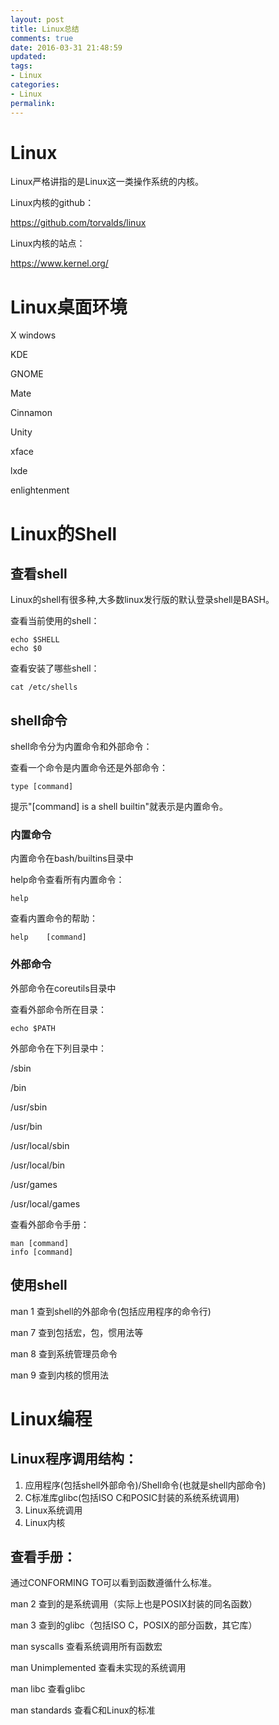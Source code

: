 ```yaml
---
layout: post
title: Linux总结
comments: true
date: 2016-03-31 21:48:59
updated:
tags:
- Linux
categories:
- Linux
permalink:
---
```


# Linux

Linux严格讲指的是Linux这一类操作系统的内核。

Linux内核的github：

<https://github.com/torvalds/linux>

Linux内核的站点：

<https://www.kernel.org/>

# Linux桌面环境

X windows

KDE

GNOME

Mate

Cinnamon

Unity

xface

lxde

enlightenment

# Linux的Shell

## 查看shell

Linux的shell有很多种,大多数linux发行版的默认登录shell是BASH。

查看当前使用的shell：

    echo $SHELL
    echo $0

查看安装了哪些shell：

    cat /etc/shells

## shell命令

shell命令分为内置命令和外部命令：

查看一个命令是内置命令还是外部命令：

    type [command]

提示"[command] is a shell builtin"就表示是内置命令。

### 内置命令

内置命令在bash/builtins目录中

help命令查看所有内置命令：

    help

查看内置命令的帮助：

    help    [command]

### 外部命令

外部命令在coreutils目录中

查看外部命令所在目录：

    echo $PATH

外部命令在下列目录中：

/sbin

/bin

/usr/sbin

/usr/bin

/usr/local/sbin

/usr/local/bin

/usr/games

/usr/local/games

查看外部命令手册：

    man [command]
    info [command]

## 使用shell

man 1 <name> 查到shell的外部命令(包括应用程序的命令行)

man 7 <name> 查到包括宏，包，惯用法等

man 8 <name> 查到系统管理员命令

man 9 <name> 查到内核的惯用法

# Linux编程

## Linux程序调用结构：

1. 应用程序(包括shell外部命令)/Shell命令(也就是shell内部命令)
2. C标准库glibc(包括ISO C和POSIC封装的系统系统调用)
3. Linux系统调用
4. Linux内核

## 查看手册：

通过CONFORMING TO可以看到函数遵循什么标准。

man 2 <name>      查到的是系统调用（实际上也是POSIX封装的同名函数）

man 3 <name>      查到的glibc（包括ISO C，POSIX的部分函数，其它库）

man syscalls      查看系统调用所有函数宏

man Unimplemented 查看未实现的系统调用

man libc          查看glibc

man standards     查看C和Linux的标准
